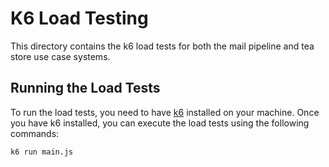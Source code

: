 # K6 Load Testing 

This directory contains the k6 load tests for both the mail pipeline and tea store use case systems.

## Running the Load Tests
To run the load tests, you need to have [k6](https://k6.io/docs/getting-started/installation/) installed on your machine. Once you have k6 installed, you can execute the load tests using the following commands:

```bash
k6 run main.js
``` 

